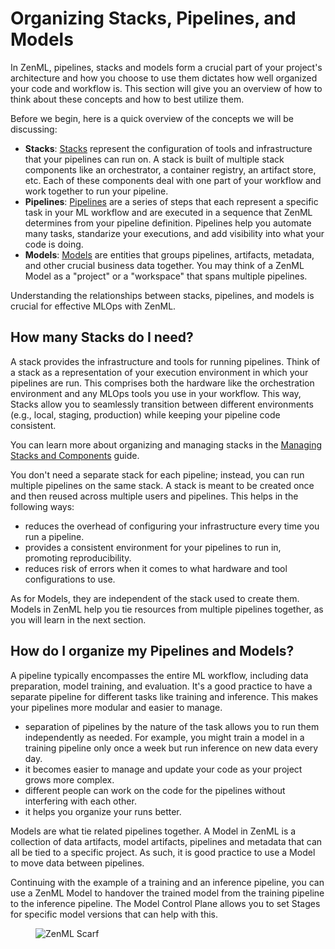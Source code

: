 # Organizing Stacks, Pipelines, and Models

In ZenML, pipelines, stacks and models form a crucial part of your project's
architecture and how you choose to use them dictates how well organized your
code and workflow is. This section will give you an overview of how to think
about these concepts and how to best utilize them.

Before we begin, here is a quick overview of the concepts we will be discussing:

- **Stacks**: [Stacks](../../user-guide/production-guide/understand-stacks.md) represent the configuration of tools and infrastructure that your pipelines can run on. A stack is built of multiple stack components like an orchestrator, a container registry, an artifact store, etc. Each of these components deal with one part of your workflow and work together to run your pipeline.
- **Pipelines**: [Pipelines](../../user-guide/starter-guide/create-an-ml-pipeline.md) are a series of steps that each represent a specific task in your ML workflow and are executed in a sequence that ZenML determines from your pipeline definition. Pipelines help you automate many tasks, standarize your executions, and add visibility into what your code is doing.
- **Models**: [Models](../../how-to/use-the-model-control-plane/README.md) are entities that groups pipelines, artifacts, metadata, and other crucial business data together. You may think of a ZenML Model as a "project" or a "workspace" that spans multiple pipelines.

Understanding the relationships between stacks, pipelines, and models is crucial for effective MLOps with ZenML.

## How many Stacks do I need?

A stack provides the infrastructure and tools for running pipelines. Think of a stack as a  representation of your execution environment in which your pipelines are run. This comprises both the hardware like the orchestration environment and any MLOps tools you use in your workflow. This way, Stacks allow you to seamlessly transition between different environments (e.g., local, staging, production) while keeping your pipeline code consistent.

You can learn more about organizing and managing stacks in the [Managing Stacks and Components](../../how-to/stack-deployment/README.md) guide.

You don't need a separate stack for each pipeline; instead, you can run multiple pipelines on the same stack. A stack is meant to be created once and then reused across multiple users and pipelines. This helps in the following ways:

- reduces the overhead of configuring your infrastructure every time you run a pipeline.
- provides a consistent environment for your pipelines to run in, promoting reproducibility.
- reduces risk of errors when it comes to what hardware and tool configurations to use.

As for Models, they are independent of the stack used to create them. Models in ZenML help you tie resources from multiple pipelines together, as you will learn in the next section.


## How do I organize my Pipelines and Models?

A pipeline typically encompasses the entire ML workflow, including data preparation, model training, and evaluation. It's a good practice to have a separate pipeline for different tasks like training and inference. This makes your pipelines more modular and easier to manage.

- separation of pipelines by the nature of the task allows you to run them independently as needed. For example, you might train a model in a training pipeline only once a week but run inference on new data every day.
- it becomes easier to manage and update your code as your project grows more complex.
- different people can work on the code for the pipelines without interfering with each other.
- it helps you organize your runs better.


Models are what tie related pipelines together. A Model in ZenML is a collection of data artifacts, model artifacts, pipelines and metadata that can all be tied to a specific project.
As such, it is good practice to use a Model to move data between pipelines.

Continuing with the example of a training and an inference pipeline, you can use a ZenML Model to handover the trained model from the training pipeline to the inference pipeline. The Model Control Plane allows you to set Stages for specific model versions that can help with this.




<!-- For scarf -->
<figure><img alt="ZenML Scarf" referrerpolicy="no-referrer-when-downgrade" src="https://static.scarf.sh/a.png?x-pxid=f0b4f458-0a54-4fcd-aa95-d5ee424815bc" /></figure>


